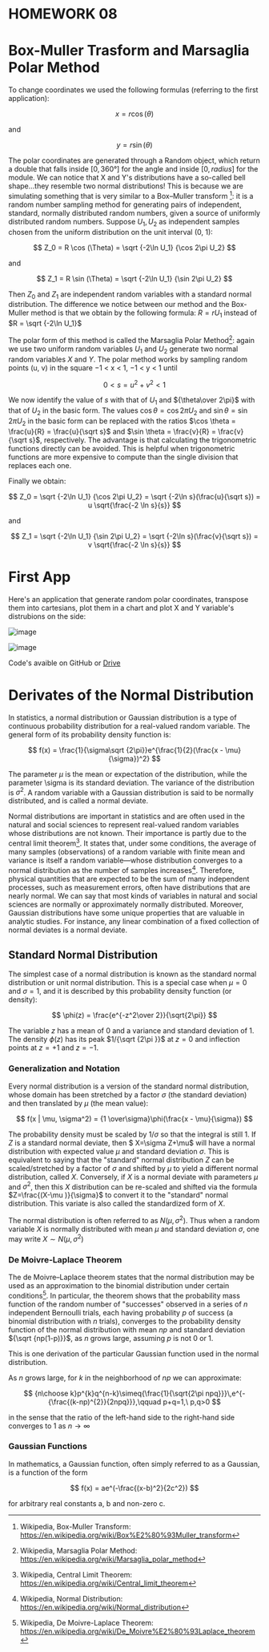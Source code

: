 # HOMEWORK 08

<script type="text/x-mathjax-config">
    MathJax.Hub.Config({
      tex2jax: {
        skipTags: ['script', 'noscript', 'style', 'textarea', 'pre'],
        inlineMath: [['\\(','\\)'], ['$', '$']],
        displayMath: [ ['$$','$$'], ["\\[","\\]"] ],
      }
    });
  </script>
  <script src="https://cdn.mathjax.org/mathjax/latest/MathJax.js?config=TeX-AMS-MML_HTMLorMML" type="text/javascript"></script>
  
    
# Box-Muller Trasform and Marsaglia Polar Method

To change coordinates we used the following formulas (referring to the first application):

$$
x = r \cos (\theta)
$$ 

and 

$$
y = r \sin (\theta) 
$$

The polar coordinates are generated through a Random object, which return a double that falls inside $[0, 360°]$ for the angle and inside $[0, radius]$ for the module.
We can notice that X and Y's distributions have a so-called bell shape...they resemble two normal distributions!
This is because we are simulating something that is very similar to a Box–Muller transform [^1]:  it is a random number sampling method for generating pairs of independent, standard, normally distributed random numbers, given a source of uniformly distributed random numbers.
Suppose $U_1, U_2$ as independent samples chosen from the uniform distribution on the unit interval (0, 1):

$$
Z_0 = R \cos (\Theta) = \sqrt {-2\ln U_1} {\cos 2\pi U_2}
$$

and

$$
Z_1 = R \sin (\Theta) = \sqrt {-2\ln U_1} {\sin 2\pi U_2}
$$

Then $Z_0$ and $Z_1$ are independent random variables with a standard normal distribution.
The difference we notice between our method and the Box-Muller method is that we obtain by the following formula: $R = rU_1$ instead of $R = \sqrt {-2\ln U_1}$

The polar form of this method is called the Marsaglia Polar Method[^2]: again we use two uniform random variables $U_1$ and $U_2$ generate two normal random variables $X$  and $Y$. 
The polar method works by sampling random points (u, v) in the square −1 < x < 1, −1 < y < 1 until

$$
0 < s = u^2 + v^2 < 1
$$

We now identify the value of $s$ with that of $U_1$ and ${\theta\over 2\pi}$ with that of $U_2$ in the basic form. 
The values $\cos \theta = \cos{2\pi U_2}$ and $\sin \theta = \sin{2\pi U_2}$ in the basic form can be replaced with the ratios $\cos \theta = \frac{u}{R} = \frac{u}{\sqrt s}$ and $\sin \theta = \frac{v}{R} = \frac{v}{\sqrt s}$, respectively. 
The advantage is that calculating the trigonometric functions directly can be avoided. This is helpful when trigonometric functions are more expensive to compute than the single division that replaces each one.

Finally we obtain: 

$$
Z_0 = \sqrt {-2\ln U_1} {\cos 2\pi U_2} = \sqrt {-2\ln s}(\frac{u}{\sqrt s}) = u \sqrt{\frac{-2 \ln s}{s}}
$$

and 

$$
Z_1 = \sqrt {-2\ln U_1} {\sin 2\pi U_2} = \sqrt {-2\ln s}(\frac{v}{\sqrt s}) = v \sqrt{\frac{-2 \ln s}{s}}
$$

# First App

Here's an application that generate random polar coordinates, transpose them into cartesians, plot them in a chart and plot X and Y variable's distrubions on the side: 

![image](https://user-images.githubusercontent.com/74598295/203375793-976c9db2-cb65-48b6-9534-f468c3c352a6.png)

![image](https://user-images.githubusercontent.com/74598295/203375881-f33c4348-cc31-4218-873b-b1803f9e8156.png)

Code's avaible on GitHub or [Drive](https://drive.google.com/file/d/1MffYJjZ6b9x9Gf9SZY43FZQRpekpmgNL/view?usp=share_link)

# Derivates of the Normal Distribution

In statistics, a normal distribution or Gaussian distribution is a type of continuous probability distribution for a real-valued random variable. The general form of its probability density function is:

$$
f(x) = \frac{1}{\sigma\sqrt {2\pi}}e^{\frac{1}{2}(\frac{x - \mu}{\sigma})^2}
$$

The parameter $\mu$  is the mean or expectation of the distribution, while the parameter \sigma is its standard deviation. The variance of the distribution is $\sigma ^{2}$. A random variable with a Gaussian distribution is said to be normally distributed, and is called a normal deviate.

Normal distributions are important in statistics and are often used in the natural and social sciences to represent real-valued random variables whose distributions are not known. Their importance is partly due to the central limit theorem[^3]. It states that, under some conditions, the average of many samples (observations) of a random variable with finite mean and variance is itself a random variable—whose distribution converges to a normal distribution as the number of samples increases[^4]. Therefore, physical quantities that are expected to be the sum of many independent processes, such as measurement errors, often have distributions that are nearly normal. We can say that most kinds of variables in natural and social sciences are normally or approximately normally distributed.
Moreover, Gaussian distributions have some unique properties that are valuable in analytic studies. For instance, any linear combination of a fixed collection of normal deviates is a normal deviate.

## Standard Normal Distribution

The simplest case of a normal distribution is known as the standard normal distribution or unit normal distribution. This is a special case when $\mu = 0$ and $\sigma =1$, and it is described by this probability density function (or density):

$$
\phi(z) = \frac{e^{-z^2\over 2}}{\sqrt{2\pi}}
$$

The variable $z$ has a mean of 0 and a variance and standard deviation of 1. The density $\phi (z)$ has its peak $1/{\sqrt {2\pi }}$ at $z=0$ and inflection points at $z = +1$ and $z = -1$.

### Generalization and Notation

Every normal distribution is a version of the standard normal distribution, whose domain has been stretched by a factor $\sigma$ (the standard deviation) and then translated by $\mu$ (the mean value):

$$
f(x | \mu, \sigma^2) = {1 \over\sigma}\phi(\frac{x - \mu}{\sigma})
$$

The probability density must be scaled by $1/\sigma$  so that the integral is still 1.
If $Z$ is a standard normal deviate, then $ X=\sigma Z+\mu$ will have a normal distribution with expected value $\mu$  and standard deviation $\sigma$. This is equivalent to saying that the "standard" normal distribution $Z$ can be scaled/stretched by a factor of $\sigma$ and shifted by $\mu$ to yield a different normal distribution, called $X$. Conversely, if $X$ is a normal deviate with parameters $\mu$ and $\sigma ^{2}$, then this $X$ distribution can be re-scaled and shifted via the formula $Z=\frac{(X-\mu )}{\sigma}$ to convert it to the "standard" normal distribution. This variate is also called the standardized form of $X$.

The normal distribution is often referred to as $N(\mu, \sigma^2)$. Thus when a random variable $X$ is normally distributed with mean $\mu$ and standard deviation $\sigma$, one may write $X \sim N(\mu, \sigma^2)$

### De Moivre-Laplace Theorem

The de Moivre–Laplace theorem states that the normal distribution may be used as an approximation to the binomial distribution under certain conditions[^5]. In particular, the theorem shows that the probability mass function of the random number of "successes" observed in a series of $n$ independent Bernoulli trials, each having probability $p$ of success (a binomial distribution with $n$ trials), converges to the probability density function of the normal distribution with mean $np$ and standard deviation ${\sqrt {np(1-p)}}$, as $n$ grows large, assuming $p$ is not 0 or 1.

This is one derivation of the particular Gaussian function used in the normal distribution.

As $n$ grows large, for $k$ in the neighborhood of $np$ we can approximate:

$$
{n\choose k}p^{k}q^{n-k}\simeq{\frac{1}{\sqrt{2\pi npq}}}\,e^{-{\frac{(k-np)^{2}}{2npq}}},\qquad p+q=1,\ p,q>0
$$

in the sense that the ratio of the left-hand side to the right-hand side converges to 1 as $n → ∞$

### Gaussian Functions

In mathematics, a Gaussian function, often simply referred to as a Gaussian, is a function of the form

$$
f(x) = ae^(-\frac{(x-b)^2}{2c^2})
$$

for arbitrary real constants a, b and non-zero c.

[^1]: Wikipedia, Box-Muller Transform: https://en.wikipedia.org/wiki/Box%E2%80%93Muller_transform
[^2]: Wikipedia, Marsaglia Polar Method: https://en.wikipedia.org/wiki/Marsaglia_polar_method
[^3]: Wikipedia, Central Limit Theorem: https://en.wikipedia.org/wiki/Central_limit_theorem
[^4]: Wikipedia, Normal Distribution: https://en.wikipedia.org/wiki/Normal_distribution
[^5]: Wikipedia, De Moivre-Laplace Theorem: https://en.wikipedia.org/wiki/De_Moivre%E2%80%93Laplace_theorem
[^6]: Wikipedia, Gaussian Function: https://en.wikipedia.org/wiki/Gaussian_function
